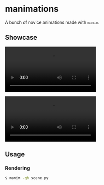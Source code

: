 # manimations

A bunch of novice animations made with `manim`.

## Showcase

![Exponential Function to the Logarithmic Function](https://github.com/shirsakm/manimations/blob/master/showcase/ExpToLog.mp4)

![Sine to Cosine function](https://github.com/shirsakm/manimations/blob/master/showcase/SineToCosine.mp4)

## Usage

### Rendering

```sh
$ manim -qh scene.py
```
